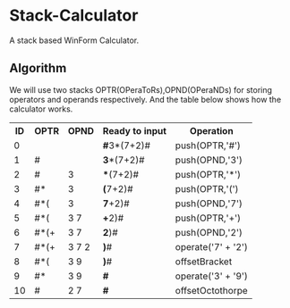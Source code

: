 # Stack-Calculator
 A stack based WinForm Calculator.
 
## Algorithm
 We will use two stacks OPTR(OPeraToRs),OPND(OPeraNDs) for storing operators and operands respectively.   And the table below shows how the calculator works.
<table border="0">
  <th>ID</th>
  <th>OPTR</th>
  <th>OPND</th>
  <th>Ready to input</th>
  <th>Operation</th>
   <tr>
    <td>0</td>
    <td></td>
    <td></td>
    <td><b>#</b>3*(7+2)#</td>
    <td>push(OPTR,'#')</td>
  </tr>
  <tr>
    <td>1</td>
    <td>#</td>
    <td></td>
    <td><b>3</b>*(7+2)#</td>
    <td>push(OPND,'3')</td>
  </tr>
   <tr>
    <td>2</td>
    <td>#</td>
    <td>3</td>
    <td><b>*</b>(7+2)#</td>
    <td>push(OPTR,'*')</td>
  </tr>
   <tr>
    <td>3</td>
    <td>#*</td>
    <td>3</td>
    <td><b>(</b>7+2)#</td>
    <td>push(OPTR,'(')</td>
  </tr>
   <tr>
    <td>4</td>
    <td>#*(</td>
    <td>3</td>
    <td><b>7</b>+2)#</td>
    <td>push(OPND,'7')</td>
  </tr>
   <tr>
    <td>5</td>
    <td>#*(</td>
    <td>3 7</td>
    <td><b>+</b>2)#</td>
    <td>push(OPTR,'+')</td>
  </tr>
   <tr>
    <td>6</td>
    <td>#*(+</td>
    <td>3 7</td>
    <td><b>2</b>)#</td>
    <td>push(OPND,'2')</td>
  </tr>
   <tr>
    <td>7</td>
    <td>#*(+</td>
    <td>3 7 2</td>
    <td><b>)</b>#</td>
    <td>operate('7' + '2')</td>
  </tr>
   <tr>
    <td>8</td>
    <td>#*(</td>
    <td>3 9</td>
    <td><b>)</b>#</td>
    <td>offsetBracket</td>
  </tr>
  <tr>
    <td>9</td>
    <td>#*</td>
    <td>3 9</td>
    <td><b>#</b></td>
    <td>operate('3' + '9')</td>
  </tr>
   <tr>
    <td>10</td>
    <td>#</td>
    <td>2 7</td>
    <td><b>#</b></td>
    <td>offsetOctothorpe</td>
  </tr>
</table>
